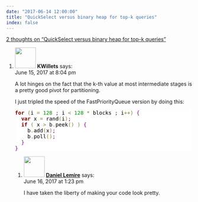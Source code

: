 ```yaml
---
date: "2017-06-14 12:00:00"
title: "QuickSelect versus binary heap for top-k queries"
index: false
---
```


[2 thoughts on &ldquo;QuickSelect versus binary heap for top-k queries&rdquo;](/lemire/blog/2017/06-14-quickselect-versus-binary-heap-for-top-k-queries)

<ol class="comment-list">
<li id="comment-281501" class="comment even thread-even depth-1 parent">
<div class="comment-author vcard">
<img alt src="https://secure.gravatar.com/avatar/331059294e89906fef3d785f06820025?s=56&#038;d=mm&#038;r=g" srcset="https://secure.gravatar.com/avatar/331059294e89906fef3d785f06820025?s=112&#038;d=mm&#038;r=g 2x" class="avatar avatar-56 photo" height="56" width="56" decoding="async" /> <b class="fn">KWillets</b> <span class="says">says:</span> </div>
<div class="comment-metadata"><time datetime="2017-06-15T20:04:43+00:00">June 15, 2017 at 8:04 pm</time></a> </div>
<div class="comment-content">
<p>A lot hinges on the fact that the k-th value at most intermediate stages is a pretty good pivot for partitioning. </p>
<p>I just tripled the speed of the FastPriorityQueue version by doing this:</p>
<pre style="color:#000000;background:#ffffff;"><span style="color:#800000; font-weight:bold; ">for</span> <span style="color:#808030; ">(</span>i <span style="color:#808030; ">=</span> <span style="color:#008c00; ">128</span> <span style="color:#800080; ">;</span> i <span style="color:#808030; ">&lt;</span> <span style="color:#008c00; ">128</span> <span style="color:#808030; ">*</span> blocks <span style="color:#800080; ">;</span> i<span style="color:#808030; ">++</span><span style="color:#808030; ">)</span> <span style="color:#800080; ">{</span>
  <span style="color:#800000; font-weight:bold; ">var</span> x <span style="color:#808030; ">=</span> rand<span style="color:#808030; ">(</span>i<span style="color:#808030; ">)</span><span style="color:#800080; ">;</span>
  <span style="color:#800000; font-weight:bold; ">if</span> <span style="color:#808030; ">(</span> x <span style="color:#808030; ">></span> b<span style="color:#808030; ">.</span>peek<span style="color:#808030; ">(</span><span style="color:#808030; ">)</span> <span style="color:#808030; ">)</span> <span style="color:#800080; ">{</span>
    b<span style="color:#808030; ">.</span>add<span style="color:#808030; ">(</span>x<span style="color:#808030; ">)</span><span style="color:#800080; ">;</span>
    b<span style="color:#808030; ">.</span>poll<span style="color:#808030; ">(</span><span style="color:#808030; ">)</span><span style="color:#800080; ">;</span>
  <span style="color:#800080; ">}</span>
<span style="color:#800080; ">}</span>
</pre>
</div>
<ol class="children">
<li id="comment-281557" class="comment byuser comment-author-lemire bypostauthor odd alt depth-2">
<div class="comment-author vcard">
<img alt src="https://secure.gravatar.com/avatar/2ca999bef9535950f5b84281a4dab006?s=56&#038;d=mm&#038;r=g" srcset="https://secure.gravatar.com/avatar/2ca999bef9535950f5b84281a4dab006?s=112&#038;d=mm&#038;r=g 2x" class="avatar avatar-56 photo" height="56" width="56" decoding="async" /> <b class="fn"><a href="https://lemire.me/en/" class="url" rel="ugc">Daniel Lemire</a></b> <span class="says">says:</span> </div>
<div class="comment-metadata"><time datetime="2017-06-16T13:23:31+00:00">June 16, 2017 at 1:23 pm</time></a> </div>
<div class="comment-content">
<p>I have taken the liberty of making your code look pretty.</p>
</div>
</li>
</ol>
</li>
</ol>
